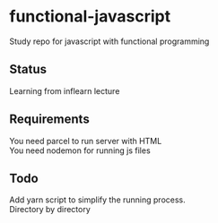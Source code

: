 # functional-javascript
Study repo for javascript with functional programming

## Status
Learning from inflearn lecture

## Requirements
You need parcel to run server with HTML  
You need nodemon for running js files

## Todo
Add yarn script to simplify the running process.  
Directory by directory
